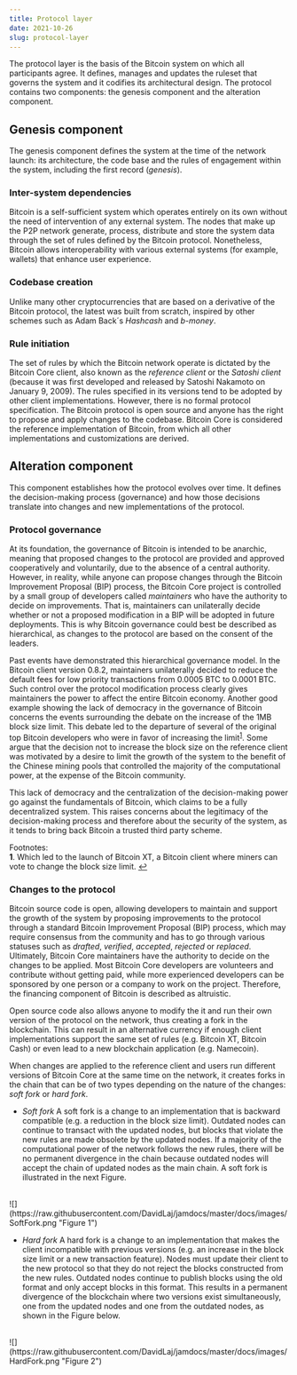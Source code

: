 ```yaml
---
title: Protocol layer
date: 2021-10-26
slug: protocol-layer
---
```



The protocol layer is the basis of the Bitcoin system on which all participants agree. It defines, manages and updates the ruleset that governs the system and it codifies its architectural design. The protocol contains two components: the genesis component and the alteration component.

## Genesis component

The genesis component defines the system at the time of the network launch: its architecture, the code base and the rules of engagement within the system, including the first record (*genesis*). 

### Inter-system dependencies

Bitcoin is a self-sufficient system which operates entirely on its own without the need of intervention of any external system. The nodes that make up the P2P network generate, process, distribute and store the system data through the set of rules defined by the Bitcoin protocol. Nonetheless, Bitcoin allows interoperability with various external systems (for example, wallets) that enhance user experience.

### Codebase creation

Unlike many other cryptocurrencies that are based on a derivative of the Bitcoin protocol, the latest was built from scratch, inspired by other schemes such as Adam Back´s *Hashcash* and *b-money*.

### Rule initiation

The set of rules by which the Bitcoin network operate is dictated by the Bitcoin Core client, also known as the *reference client* or the *Satoshi client* (because it was first developed and released by Satoshi Nakamoto on January 9, 2009). The rules specified in its versions tend to be adopted by other client implementations. However, there is no formal protocol specification. The Bitcoin protocol is open source and anyone has the right to propose and apply changes to the codebase. Bitcoin Core is considered the reference implementation of Bitcoin, from which all other implementations and customizations are derived. 

## Alteration component

This component establishes how the protocol evolves over time. It defines the decision-making process (governance) and how those decisions translate into changes and new implementations of the protocol.

### Protocol governance

At its foundation, the governance of Bitcoin is intended to be anarchic, meaning that proposed changes to the protocol are provided and approved cooperatively and voluntarily, due to the absence of a central authority. However, in reality, while anyone can propose changes through the Bitcoin Improvement Proposal (BIP) process, the Bitcoin Core project is controlled by a small group of developers called *maintainers* who have the authority to decide on improvements. That is, maintainers can unilaterally decide whether or not a proposed modification in a BIP will be adopted in future deployments. This is why Bitcoin governance could best be described as hierarchical, as changes to the protocol are based on the consent of the leaders. 

Past events have demonstrated this hierarchical governance model. In the Bitcoin client version 0.8.2, maintainers unilaterally decided to reduce the default fees for low priority transactions from 0.0005 BTC to 0.0001 BTC. Such control over the protocol modification process clearly gives maintainers the power to affect the entire Bitcoin economy. Another good example showing the lack of democracy in the governance of Bitcoin concerns the events surrounding the debate on the increase of the 1MB block size limit. This debate led to the departure of several of the original top Bitcoin developers who were in favor of increasing the limit<sup id="a1">[1](#footnote1)</sup>. Some argue that the decision not to increase the block size on the reference client was motivated by a desire to limit the growth of the system to the benefit of the Chinese mining pools that controlled the majority of the computational power, at the expense of the Bitcoin community.

This lack of democracy and the centralization of the decision-making power go against the fundamentals of Bitcoin, which claims to be a fully decentralized system. This raises concerns about the legitimacy of the decision-making process and therefore about the security of the system, as it tends to bring back Bitcoin a trusted third party scheme. 

Footnotes: <br>
<b id="footnote1">1</b>. Which led to the launch of Bitcoin XT, a Bitcoin client where miners can vote to change the block size limit. [↩](#a1) <br>

### Changes to the protocol

Bitcoin source code is open, allowing developers to maintain and support the growth of the system by proposing improvements to the protocol through a standard Bitcoin Improvement Proposal (BIP) process, which may require consensus from the community and has to go through various statuses such as *drafted*, *verified*, *accepted*, *rejected* or *replaced*. Ultimately, Bitcoin Core maintainers have the authority to decide on the changes to be applied. Most Bitcoin Core developers are volunteers and contribute without getting paid, while more experienced developers can be sponsored by one person or a company to work on the project. Therefore, the financing component of Bitcoin is described as altruistic.

Open source code also allows anyone to modify the it and run their own version of the protocol on the network, thus creating a fork in the blockchain. This can result in an alternative currency if enough client implementations support the same set of rules (e.g. Bitcoin XT, Bitcoin Cash) or even lead to a new blockchain application (e.g. Namecoin).

When changes are applied to the reference client and users run different versions of Bitcoin Core at the same time on the network, it creates forks in the chain that can be of two types depending on the nature of the changes: *soft fork* or *hard fork*.

* *Soft fork*
A soft fork is a change to an implementation that is backward compatible (e.g. a reduction in the block size limit). Outdated nodes can continue to transact with the updated nodes, but blocks that violate the new rules are made obsolete by the updated nodes. If a majority of the computational power of the network follows the new rules, there will be no permanent divergence in the chain because outdated nodes will accept the chain of updated nodes as the main chain. A soft fork is illustrated in the next Figure.
<br>
![](https://raw.githubusercontent.com/DavidLaj/jamdocs/master/docs/images/SoftFork.png "Figure 1")

* *Hard fork*
A hard fork is a change to an implementation that makes the client incompatible with previous versions (e.g. an increase in the block size limit or a new transaction feature). Nodes must update their client to the new protocol so that they do not reject the blocks constructed from the new rules. Outdated nodes continue to publish blocks using the old format and only accept blocks in this format. This results in a permanent divergence of the blockchain where two versions exist simultaneously, one from the updated nodes and one from the outdated nodes, as shown in the Figure below. 
<br>
![](https://raw.githubusercontent.com/DavidLaj/jamdocs/master/docs/images/HardFork.png "Figure 2")